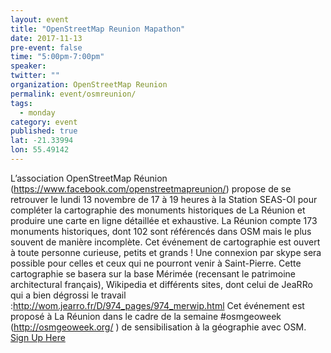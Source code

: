 ```yaml
---
layout: event
title: "OpenStreetMap Reunion Mapathon"
date: 2017-11-13
pre-event: false
time: "5:00pm-7:00pm"
speaker:
twitter: ""
organization: OpenStreetMap Reunion
permalink: event/osmreunion/
tags:
  - monday
category: event
published: true
lat: -21.33994
lon: 55.49142
---
```


L’association OpenStreetMap Réunion (https://www.facebook.com/openstreetmapreunion/) propose de se retrouver le lundi 13 novembre de 17 à 19 heures à la Station SEAS-OI pour compléter la cartographie des monuments historiques de La Réunion et produire une carte en ligne détaillée et exhaustive. La Réunion compte 173 monuments historiques, dont 102 sont référencés dans OSM mais le plus souvent de manière incomplète. 
Cet événement de cartographie est ouvert à toute personne curieuse, petits et grands ! Une connexion par skype sera possible pour celles et ceux qui ne pourront venir à Saint-Pierre.
Cette cartographie se basera sur la base Mérimée (recensant le patrimoine architectural français), Wikipedia et différents sites, dont celui de JeaRRo qui a bien dégrossi le travail :http://wom.jearro.fr/D/974_pages/974_merwip.html
Cet événement est proposé à La Réunion dans le cadre de la semaine #osmgeoweek (http://osmgeoweek.org/ ) de sensibilisation à la géographie avec OSM.
[Sign Up Here](https://www.facebook.com/events/2158063830886608/)
